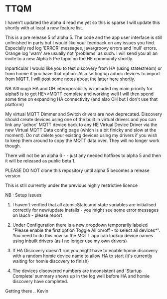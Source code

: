 # TTQM

I haven't updated the alpha 4 read me yet so this is sparse I will update this shortly with at least a new feature list.

This is a pre release 5 of alpha 5.   The code and the app user interface is still unfinished in parts but I would like your feedback on any issues you find. Especially red log 'ERROR' messages, java/groovy errors and 'null' errors. Orange log 'warn' are usually not 'problems' as such.  I will send you all an invite to a new Alpha 5 Pre topic on the HE community shortly.

Inparticular I would like you to test discovery from HA (using statestream) or from homie if you have that option.  Also setting up adhoc devices to import from MQTT.  I will post some notes about the latter here shortly.

NB Although HA and OH interoperability is included my main priority for alpha5 is to get HE<>MQTT complete and working well I will then spend some time on expanding HA connectivity (and also OH but I don't use that platform)

My virtual MQTT Dimmer and Switch drivers are now deprecated. Discovery should create devices using one of the built in virtual drivers and you can link any 'adhoc' MQTT device back to any HE Virtual Device Driver via the new Virtual MQTT Data config page (which is a bit finicky and slow at the moment).  Do not delete your existing devices using my drivers if you wish to keep them around to copy the MQTT data over. They will no longer work though.

There will not be an alpha 6 - - just any needed hotfixes to alpha 5 and then it will be released as public beta 1.

PLEASE DO NOT clone this repository until alpha 5 becomes a release version

This is still currently under the previous highly restrictive licence

NB :   Setup issues

1) I haven't verified that all atomicState and state variables are initialised correctly for new/update installs - you might see some error messages on lauch - please report

2) Under Configuration there is a new dropdown temporarily labeled "Please enable the first option Toggle All on/off - to select all devices*".  You need to do this now so the MQTT app can lookup device names using inbuilt drivers (as I no longer use my own drivers)

3) If HA Discovery doesn't run you might have to enable homie discovery with a random homie device name to allow HA to start (it's currently waiting for homie discovery to finish)

4) The devices discovered numbers are inconsistent and  'Startup Complete' summary shows up in the log well before HA and homie discovery have completed.

Getting there .. 
Kevin
